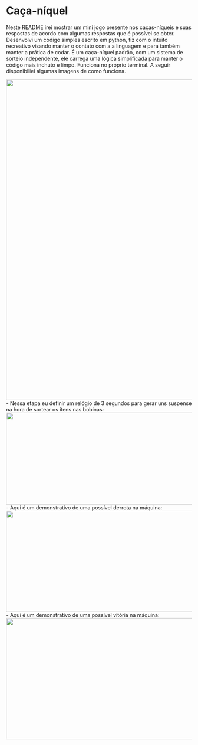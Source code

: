 # Caça-níquel
  Neste README irei mostrar um mini jogo presente nos caças-níqueis e suas respostas de acordo com algumas respostas que é possível se obter. Desenvolvi um código simples escrito em python, fiz com o intuito recreativo visando manter o contato com a a linguagem e para também manter a prática de codar. É um caça-níquel padrão, com um sistema de sorteio independente, ele carrega uma lógica simplificada para manter o código mais inchuto e limpo. Funciona no próprio terminal. A seguir disponibiliei algumas imagens de como funciona.
  
<div align = center>
  <img width="1599" height="869" alt="Screenshot_6" src="https://github.com/user-attachments/assets/fa716149-e123-49fb-b2d4-f74b549dace0" />
</div>
- Nessa etapa eu definir um relógio de 3 segundos para gerar uns suspense na hora de sortear os itens nas bobinas:
<div align = center>
<img width="1591" height="249" alt="Screenshot_5" src="https://github.com/user-attachments/assets/8e96eb2a-d770-4be9-a4e1-ebb9a4791910" />
</div>
- Aqui é um demonstrativo de uma possível derrota na máquina:
<div align = center>
<img width="1599" height="274" alt="Screenshot_3" src="https://github.com/user-attachments/assets/9f808c7c-e5ad-44e0-b2d9-ccb6cf98d1a1" />
</div>
- Aqui é um demonstrativo de uma possível vitória na máquina:
<div align = center>
<img width="1599" height="328" alt="Screenshot_4" src="https://github.com/user-attachments/assets/a7193086-965e-4026-b582-670f6ef49863" />
</div>
